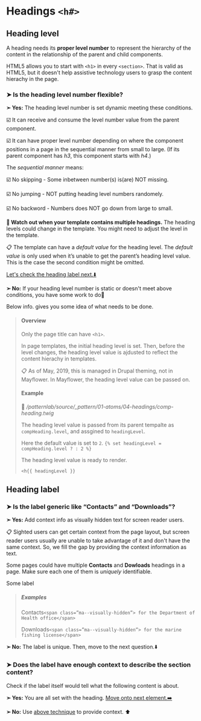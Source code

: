# Headings `<h#>`

## Heading level

A heading needs its **proper level number** to represent the hierarchy of the content in the relationship of the parent and child components.

HTML5 allows you to start with `<h1>` in every `<section>`. That is valid as HTML5, but it doesn't help assistive technology users to grasp the content hierachy in the page.

### ➤ Is the heading level number flexible?

**➣ Yes:** The heading level number is set dynamic meeting these conditions.  

☑️ It can receive and consume the level number value from the parent component.
 
☑️ It can have proper level number depending on where the component positions in a page in the sequential manner from small to large. (If its parent component has *h3*, this component starts with *h4*.)

The *sequential manner* means:

☑️ No skipping - Some inbetween number(s) is(are) NOT missing.

☑️ No jumping - NOT putting heading level numbers randomely.

☑️ No backword - Numbers does NOT go down from large to small.

**🛑 Watch out when your template contains multiple headings.** The heading levels could change in the template. You might need to adjust the level in the template.


📋 The template can have a *default value* for the heading level. The *default value* is only used when it’s unable to get the parent’s heading level value. This is the case the second condition might be omitted.

[Let's check the heading label next.⬇️](#heading-label)

**➢ No:** If your heading level number is static or doesn't meet above conditions, you have some work to do💪 

Below info. gives you some idea of what needs to be done.

> #### Overview
> 
> Only the page title can have `<h1>`. 
> 
> In page templates, the initial heading level is set. Then, before the level changes, the heading level value is ajdusted to reflect the content hierachy in templates. 
> 
> 📋 As of May, 2019, this is managed in Drupal theming, not in Mayflower.  In Mayflower, the heading level value can be passed on.
> 
> #### Example
> 
> 📄 */patternlab/source/_pattern/01-atoms/04-headings/comp-heading.twig*
> 
> The heading level value is passed from its parent tempalte as `compHeading.level`, and assgined to `headingLevel`.
> 
> Here the default value is set to `2`.
> ```{% set headingLevel = compHeading.level ? : 2 %}```
> 
> The heading level value is ready to render.
> 
> ```<h{{ headingLevel }}```
> 


<a name="heading-label"></a>
## Heading label 

### ➤ Is the label generic like “Contacts” and “Downloads”?

<a name="context"></a>
**➣ Yes:** Add context info as visually hidden text for screen reader users.

📋 Sighted users can get certain context from the page layout, but screen reader users usually are unable to take advantage of it and don't have the same context. So, we fill the gap by providing the context information as text.

Some pages could have multiple **Contacts** and **Dowloads** headings in a page. Make sure each one of them is *uniquely* identifiable.

Some label 

> ##### Examples
> Contacts`<span class=”ma--visually-hidden”> for the Department of Health office</span>`
> 
> Downloads`<span class=”ma--visually-hidden”> for the marine fishing license</span>`

**➢ No:** The label is unique. Then, move to the next question.⬇️

### ➤ Does the label have enough context to describe the section content?

Check if the label itself would tell what the following content is about.

**➣ Yes:** You are all set with the heading. [Move onto next element.➡️](a11y-checklist.md)

**➢ No:** Use [above technique](#context) to provide context. ⬆️ 

